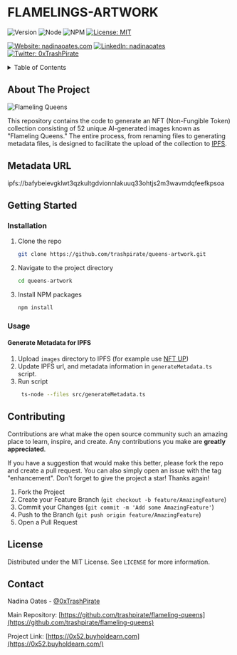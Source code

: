 # FLAMELINGS-ARTWORK

![Version](https://img.shields.io/badge/version-1.0.0-blue.svg?style=for-the-badge)
![Node](https://img.shields.io/badge/node-v20.10.0-blue.svg?style=for-the-badge)
![NPM](https://img.shields.io/badge/npm-v10.2.3-blue?style=for-the-badge)
[![License: MIT](https://img.shields.io/github/license/trashpirate/queens-artwork.svg?style=for-the-badge)](https://github.com/trashpirate/queens-artwork/blob/master/LICENSE)

[![Website: nadinaoates.com](https://img.shields.io/badge/Portfolio-00e0a7?style=for-the-badge&logo=Website)](https://nadinaoates.com)
[![LinkedIn: nadinaoates](https://img.shields.io/badge/LinkedIn-0a66c2?style=for-the-badge&logo=LinkedIn&logoColor=f5f5f5)](https://linkedin.com/in/nadinaoates)
[![Twitter: 0xTrashPirate](https://img.shields.io/badge/@0xTrashPirate-black?style=for-the-badge&logo=X)](https://twitter.com/0xTrashPirate)

<!-- ![Nextjs](https://img.shields.io/badge/next-v13.5.4-blue?style=for-the-badge)
![Tailwindcss](https://img.shields.io/badge/TailwindCSS-v3.0-blue?style=for-the-badge)
![Wagmi](https://img.shields.io/badge/Wagmi-v1.4.3-blue?style=for-the-badge) -->

<!-- TABLE OF CONTENTS -->
<details>
  <summary>Table of Contents</summary>
  <ol>
    <li>
      <a href="#about-the-project">About The Project</a>
    </li>
    <li>
      <a href="#getting-started">Getting Started</a>
      <ul>
        <li><a href="#installation">Installation</a></li>
        <li><a href="#usage">Usage</a></li>
      </ul>
    </li>
    <li><a href="#contributing">Contributing</a></li>
    <li><a href="#license">License</a></li>
    <li><a href="#contact">Contact</a></li>
    <!-- <li><a href="#acknowledgments">Acknowledgments</a></li> -->
  </ol>
</details>

<!-- ABOUT THE PROJECT -->

## About The Project

![Flameling Queens](https://0x52.buyholdearn.com/title.png?raw=true)

This repository contains the code to generate an NFT (Non-Fungible Token) collection consisting of 52 unique AI-generated images known as "Flameling Queens." The entire process, from renaming files to generating metadata files, is designed to facilitate the upload of the collection to [IPFS](https://ipfs.tech/).

<!-- GETTING STARTED -->

## Metadata URL
ipfs://bafybeievgklwt3qzkultgdvionnlakuuq33ohtjs2m3wavmdqfeefkpsoa

## Getting Started

### Installation

1. Clone the repo
   ```sh
   git clone https://github.com/trashpirate/queens-artwork.git
   ```
2. Navigate to the project directory
   ```sh
   cd queens-artwork
   ```
3. Install NPM packages
   ```sh
   npm install
   ```

### Usage

#### Generate Metadata for IPFS

1. Upload `images` directory to IPFS (for example use [NFT UP](https://nft.storage/))
2. Update IPFS url, and metadata information in `generateMetadata.ts` script.
3. Run script
   ```sh
    ts-node --files src/generateMetadata.ts
   ```

<!-- CONTRIBUTING -->

## Contributing

Contributions are what make the open source community such an amazing place to learn, inspire, and create. Any contributions you make are **greatly appreciated**.

If you have a suggestion that would make this better, please fork the repo and create a pull request. You can also simply open an issue with the tag "enhancement".
Don't forget to give the project a star! Thanks again!

1. Fork the Project
2. Create your Feature Branch (`git checkout -b feature/AmazingFeature`)
3. Commit your Changes (`git commit -m 'Add some AmazingFeature'`)
4. Push to the Branch (`git push origin feature/AmazingFeature`)
5. Open a Pull Request

<!-- LICENSE -->

## License

Distributed under the MIT License. See `LICENSE` for more information.

<!-- CONTACT -->

## Contact

Nadina Oates - [@0xTrashPirate](https://twitter.com/0xTrashPirate)

Main Repository: [https://github.com/trashpirate/flameling-queens](https://github.com/trashpirate/flameling-queens)

Project Link: [https://0x52.buyholdearn.com](https://0x52.buyholdearn.com/)

